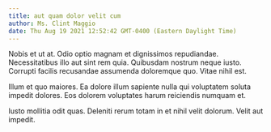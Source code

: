 ```yaml
---
title: aut quam dolor velit cum
author: Ms. Clint Maggio
date: Thu Aug 19 2021 12:52:42 GMT-0400 (Eastern Daylight Time)
---
```

Nobis et ut at. Odio optio magnam et dignissimos repudiandae. Necessitatibus illo aut sint rem quia. Quibusdam nostrum neque iusto. Corrupti facilis recusandae assumenda doloremque quo. Vitae nihil est.

 Illum et quo maiores. Ea dolore illum sapiente nulla qui voluptatem soluta impedit dolores. Eos dolorem voluptates harum reiciendis numquam et.

 Iusto mollitia odit quas. Deleniti rerum totam in et nihil velit dolorum. Velit aut impedit.